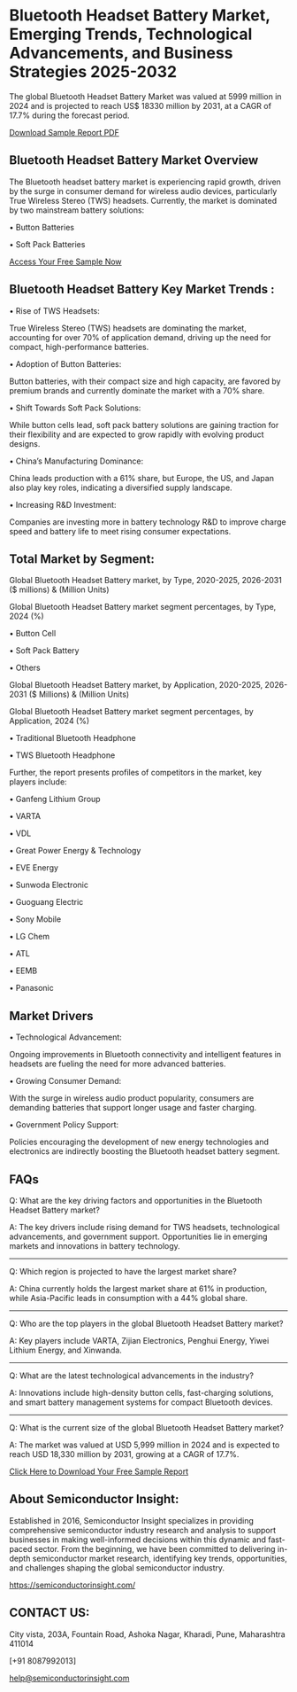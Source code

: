 <h1>Bluetooth Headset Battery Market, Emerging Trends, Technological Advancements, and Business Strategies 2025-2032</h1>

The global Bluetooth Headset Battery Market was valued at 5999 million in 2024 and is projected to reach US$ 18330 million by 2031, at a CAGR of 17.7% during the forecast period.

[Download Sample Report PDF](https://semiconductorinsight.com/download-sample-report/?product_id=91118)

<h2>Bluetooth Headset Battery Market Overview</h2>

The Bluetooth headset battery market is experiencing rapid growth, driven by the surge in consumer demand for wireless audio devices, particularly True Wireless Stereo (TWS) headsets. Currently, the market is dominated by two mainstream battery solutions:

•	Button Batteries

•	Soft Pack Batteries

[Access Your Free Sample Now](https://semiconductorinsight.com/report/bluetooth-headset-battery-market/)

<h2>Bluetooth Headset Battery Key Market Trends  :</h2>

•	Rise of TWS Headsets:

True Wireless Stereo (TWS) headsets are dominating the market, accounting for over 70% of application demand, driving up the need for compact, high-performance batteries.

•	Adoption of Button Batteries:

Button batteries, with their compact size and high capacity, are favored by premium brands and currently dominate the market with a 70% share.

•	Shift Towards Soft Pack Solutions:

While button cells lead, soft pack battery solutions are gaining traction for their flexibility and are expected to grow rapidly with evolving product designs.

•	China’s Manufacturing Dominance:

China leads production with a 61% share, but Europe, the US, and Japan also play key roles, indicating a diversified supply landscape.

•	Increasing R&D Investment:

Companies are investing more in battery technology R&D to improve charge speed and battery life to meet rising consumer expectations.

<h2>Total Market by Segment:</h2>

Global Bluetooth Headset Battery market, by Type, 2020-2025, 2026-2031 ($ millions) & (Million Units)

Global Bluetooth Headset Battery market segment percentages, by Type, 2024 (%)

•	Button Cell

•	Soft Pack Battery

•	Others

Global Bluetooth Headset Battery market, by Application, 2020-2025, 2026-2031 ($ Millions) & (Million Units)

Global Bluetooth Headset Battery market segment percentages, by Application, 2024 (%)

•	Traditional Bluetooth Headphone

•	TWS Bluetooth Headphone

Further, the report presents profiles of competitors in the market, key players include:

•	Ganfeng Lithium Group

•	VARTA

•	VDL

•	Great Power Energy & Technology

•	EVE Energy

•	Sunwoda Electronic

•	Guoguang Electric

•	Sony Mobile

•	LG Chem

•	ATL

•	EEMB

•	Panasonic

<h2>Market Drivers</h2>

•	Technological Advancement:

Ongoing improvements in Bluetooth connectivity and intelligent features in headsets are fueling the need for more advanced batteries.

•	Growing Consumer Demand:

With the surge in wireless audio product popularity, consumers are demanding batteries that support longer usage and faster charging.

•	Government Policy Support:

Policies encouraging the development of new energy technologies and electronics are indirectly boosting the Bluetooth headset battery segment.

<h2>FAQs</h2>

Q: What are the key driving factors and opportunities in the Bluetooth Headset Battery market?

A: The key drivers include rising demand for TWS headsets, technological advancements, and government support. Opportunities lie in emerging markets and innovations in battery technology.

________________________________________

Q: Which region is projected to have the largest market share?

A: China currently holds the largest market share at 61% in production, while Asia-Pacific leads in consumption with a 44% global share.

________________________________________

Q: Who are the top players in the global Bluetooth Headset Battery market?

A: Key players include VARTA, Zijian Electronics, Penghui Energy, Yiwei Lithium Energy, and Xinwanda.

________________________________________

Q: What are the latest technological advancements in the industry?

A: Innovations include high-density button cells, fast-charging solutions, and smart battery management systems for compact Bluetooth devices.

________________________________________

Q: What is the current size of the global Bluetooth Headset Battery market?

A: The market was valued at USD 5,999 million in 2024 and is expected to reach USD 18,330 million by 2031, growing at a CAGR of 17.7%.

[Click Here to Download Your Free Sample Report ](https://semiconductorinsight.com/report/bluetooth-headset-battery-market/)

<h2>About Semiconductor Insight:</h2>

Established in 2016, Semiconductor Insight specializes in providing comprehensive semiconductor industry research and analysis to support businesses in making well-informed decisions within this dynamic and fast-paced sector. From the beginning, we have been committed to delivering in-depth semiconductor market research, identifying key trends, opportunities, and challenges shaping the global semiconductor industry.

https://semiconductorinsight.com/

<h2>CONTACT US:</h2>

City vista, 203A, Fountain Road, Ashoka Nagar, Kharadi, Pune, Maharashtra 411014

[+91 8087992013]

help@semiconductorinsight.com


